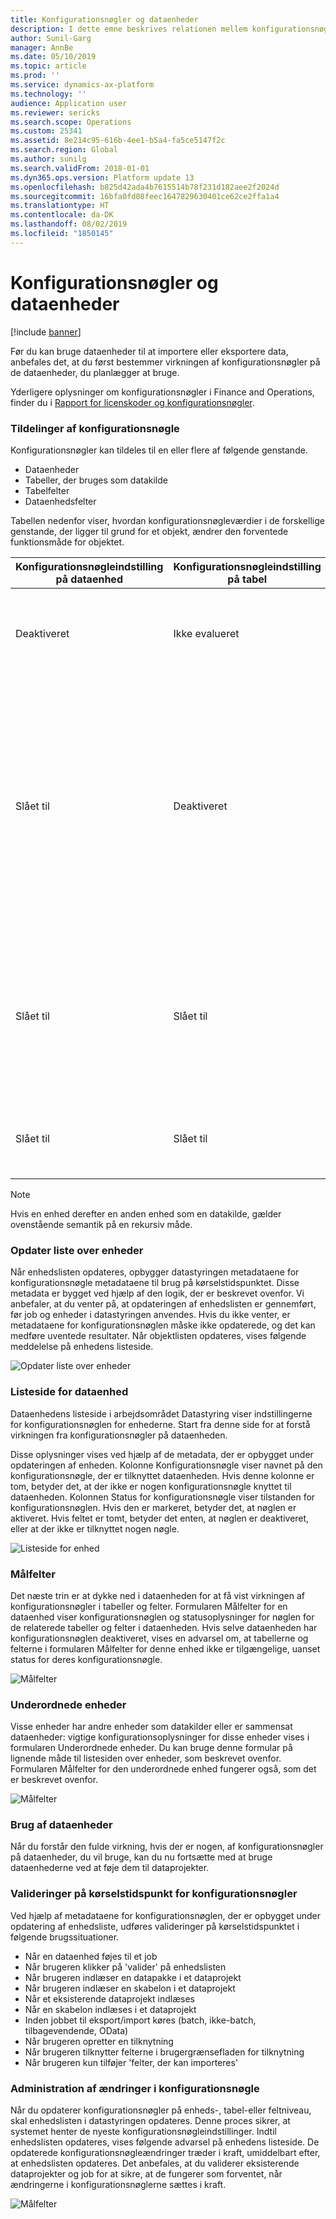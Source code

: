 ```yaml
---
title: Konfigurationsnøgler og dataenheder
description: I dette emne beskrives relationen mellem konfigurationsnøgler og dataenheder i Microsoft Dynamics 365 for Finance and Operations.
author: Sunil-Garg
manager: AnnBe
ms.date: 05/10/2019
ms.topic: article
ms.prod: ''
ms.service: dynamics-ax-platform
ms.technology: ''
audience: Application user
ms.reviewer: sericks
ms.search.scope: Operations
ms.custom: 25341
ms.assetid: 8e214c95-616b-4ee1-b5a4-fa5ce5147f2c
ms.search.region: Global
ms.author: sunilg
ms.search.validFrom: 2018-01-01
ms.dyn365.ops.version: Platform update 13
ms.openlocfilehash: b825d42ada4b7615514b78f231d182aee2f2024d
ms.sourcegitcommit: 16bfa0fd08feec1647829630401ce62ce2ffa1a4
ms.translationtype: HT
ms.contentlocale: da-DK
ms.lasthandoff: 08/02/2019
ms.locfileid: "1850145"
---
```

# <a name="configuration-keys-and-data-entities"></a>Konfigurationsnøgler og dataenheder

[!include [banner](../includes/banner.md)]

Før du kan bruge dataenheder til at importere eller eksportere data, anbefales det, at du først bestemmer virkningen af konfigurationsnøgler på de dataenheder, du planlægger at bruge.

Yderligere oplysninger om konfigurationsnøgler i Finance and Operations, finder du i [Rapport for licenskoder og konfigurationsnøgler](../sysadmin/license-codes-configuration-keys-report.md).

### <a name="configuration-key-assignments"></a>Tildelinger af konfigurationsnøgle
Konfigurationsnøgler kan tildeles til en eller flere af følgende genstande.

- Dataenheder
- Tabeller, der bruges som datakilde
- Tabelfelter
- Dataenhedsfelter

Tabellen nedenfor viser, hvordan konfigurationsnøgleværdier i de forskellige genstande, der ligger til grund for et objekt, ændrer den forventede funktionsmåde for objektet.

| Konfigurationsnøgleindstilling på dataenhed | Konfigurationsnøgleindstilling på tabel | Konfigurationsnøgleindstilling på tabelfelt | Konfiguationsnøgle på dataenhedsfelt | Forventet funktionsmåde |
|-----------------------------------------|------------------------------------|------------------------------------------|----------------------------------------|------------------|
| Deaktiveret                                | Ikke evalueret                      | Ikke evalueret                            | Ikke evalueret                          | Hvis konfigurationsnøglen til dataenheden er deaktiveret, kan dataenheden ikke fungere. Det er ligegyldigt, om konfigurationsnøgler i de underliggende tabeller og felter er aktiveret eller deaktiveret. |
| Slået til                                 | Deaktiveret                           | Ikke evalueret                            | Ikke evalueret                          | Hvis konfigurationsnøglen til en dataenhed er aktiveret, kontrollerer datastyringen konfigurationsnøglen for hver af de underliggende tabeller. Hvis konfigurationsnøglen til tabellen er deaktiveret, er den pågældende tabel ikke tilgængelig til funktionel brug i dataenheden. Hvis en tabels konfigurationsnøgle er deaktiveret, evalueres konfigurationsnøgleindstillingerne for tabellen og dataenheden ikke. Hvis den primære tabel i enheden har konfigurationsnøglen deaktiveret, vil systemet fungere som om enhedens konfigurationsnøgle er deaktiveret. |
| Slået til                                 | Slået til                            | Deaktiveret                                 | Ikke evalueret                          | Hvis konfigurationsnøglen til en dataenhed er aktiveret, og konfigurationsnøglerne i de underliggende tabeller aktiveres, kontrollerer datastyringen konfigurationsnøglen på felterne i tabellerne. Hvis konfigurationsnøglen til et felt er deaktiveret, er feltet ikke tilgængeligt til funktionel brug i dataenheden, selv hvis det tilsvarende dataenhedsfelt har konfigurationsnøglen aktiveret. |
| Slået til                                 | Slået til                            | Slået til                                  | Deaktiveret                               | Hvis konfigurationsnøglen er aktiveret på alle andre niveauer, men konfigurationsnøglen for enhedsfeltet ikke er aktiveret, vil feltet ikke være tilgængeligt til brug i dataenheden. |

> [!NOTE]
> Hvis en enhed derefter en anden enhed som en datakilde, gælder ovenstående semantik på en rekursiv måde.

### <a name="entity-list-refresh"></a>Opdater liste over enheder
Når enhedslisten opdateres, opbygger datastyringen metadataene for konfigurationsnøgle metadataene til brug på kørselstidspunktet. Disse metadata er bygget ved hjælp af den logik, der er beskrevet ovenfor. Vi anbefaler, at du venter på, at opdateringen af enhedslisten er gennemført, før job og enheder i datastyringen anvendes. Hvis du ikke venter, er metadataene for konfigurationsnøglen måske ikke opdaterede, og det kan medføre uventede resultater. Når objektlisten opdateres, vises følgende meddelelse på enhedens listeside.

![Opdater liste over enheder](./media/Entity_refresh_list.png)

### <a name="data-entity-list-page"></a>Listeside for dataenhed
Dataenhedens listeside i arbejdsområdet Datastyring viser indstillingerne for konfigurationsnøglen for enhederne. Start fra denne side for at forstå virkningen fra konfigurationsnøgler på dataenheden.

Disse oplysninger vises ved hjælp af de metadata, der er opbygget under opdateringen af enheden. Kolonne Konfigurationsnøgle viser navnet på den konfigurationsnøgle, der er tilknyttet dataenheden. Hvis denne kolonne er tom, betyder det, at der ikke er nogen konfigurationsnøgle knyttet til dataenheden. Kolonnen Status for konfigurationsnøgle viser tilstanden for konfigurationsnøglen. Hvis den er markeret, betyder det, at nøglen er aktiveret. Hvis feltet er tomt, betyder det enten, at nøglen er deaktiveret, eller at der ikke er tilknyttet nogen nøgle.

![Listeside for enhed](./media/Data_entity_list_page.png)

### <a name="target-fields"></a>Målfelter
Det næste trin er at dykke ned i dataenheden for at få vist virkningen af konfigurationsnøgler i tabeller og felter. Formularen Målfelter for en dataenhed viser konfigurationsnøglen og statusoplysninger for nøglen for de relaterede tabeller og felter i dataenheden. Hvis selve dataenheden har konfigurationsnøglen deaktiveret, vises en advarsel om, at tabellerne og felterne i formularen Målfelter for denne enhed ikke er tilgængelige, uanset status for deres konfigurationsnøgle.

![Målfelter](./media/Target_fields_1.png)

### <a name="child-entities"></a>Underordnede enheder 
Visse enheder har andre enheder som datakilder eller er sammensat dataenheder: vigtige konfigurationsoplysninger for disse enheder vises i formularen Underordnede enheder. Du kan bruge denne formular på lignende måde til listesiden over enheder, som beskrevet ovenfor. Formularen Målfelter for den underordnede enhed fungerer også, som det er beskrevet ovenfor.

![Målfelter](./media/Target_fields_2.png)

### <a name="using-data-entities"></a>Brug af dataenheder
Når du forstår den fulde virkning, hvis der er nogen, af konfigurationsnøgler på dataenheder, du vil bruge, kan du nu fortsætte med at bruge dataenhederne ved at føje dem til dataprojekter. 

### <a name="run-time-validations-for-configuration-keys"></a>Valideringer på kørselstidspunkt for konfigurationsnøgler
Ved hjælp af metadataene for konfigurationsnøglen, der er opbygget under opdatering af enhedsliste, udføres valideringer på kørselstidspunktet i følgende brugssituationer.

- Når en dataenhed føjes til et job
- Når brugeren klikker på 'valider' på enhedslisten
- Når brugeren indlæser en datapakke i et dataprojekt
- Når brugeren indlæser en skabelon i et dataprojekt
- Når et eksisterende dataprojekt indlæses
- Når en skabelon indlæses i et dataprojekt
- Inden jobbet til eksport/import køres (batch, ikke-batch, tilbagevendende, OData)
- Når brugeren opretter en tilknytning
- Når brugeren tilknytter felterne i brugergrænsefladen for tilknytning
- Når brugeren kun tilføjer 'felter, der kan importeres'

### <a name="managing-configuration-key-changes"></a>Administration af ændringer i konfigurationsnøgle
Når du opdaterer konfigurationsnøgler på enheds-, tabel-eller feltniveau, skal enhedslisten i datastyringen opdateres. Denne proces sikrer, at systemet henter de nyeste konfigurationsnøgleindstillinger. Indtil enhedslisten opdateres, vises følgende advarsel på enhedens listeside. De opdaterede konfigurationsnøgleændringer træder i kraft, umiddelbart efter, at enhedslisten opdateres. Det anbefales, at du validerer eksisterende dataprojekter og job for at sikre, at de fungerer som forventet, når ændringerne i konfigurationsnøglerne sættes i kraft.

![Målfelter](./media/Target_fields_3.png)
